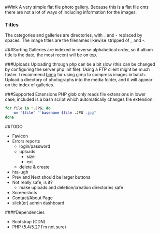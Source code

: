 #Wink
A very simple flat file photo gallery. Because this is a flat file cms there are not a lot of ways of including information for the images.

### Titles
The categories and galleries are directories, with _ and - replaced by spaces. The image titles are the filenames likewise stripped of _ and -.

###Sorting
Galleries are indexed in reverse alphabetical order, so if album title is the date, the most recent will be on top.

###Uploads
Uploading through php can be a bit slow (this can be changed by configuring the server php init file). Using a FTP client might be much faster. I recommend [bimp](http://www.alessandrofrancesconi.it/projects/bimp/) for using gimp to compress images in batch. Upload a directory of photographs into the media folder, and it will appear on the index of galleries.

###Supported Extensions
PHP glob only reads file extensions in lower case, included is a bash script which automatically changes file extension.

```bash
for file in *.JPG; do
    mv "$file" "`basename $file .JPG`.jpg"
done
```

##TODO
- Favicon
- Errors reports
    - login/password
    - uploads
        - size
        - ext
    - delete & create
- hta-ugh
- Prev and Next should be larger buttons
- Not really safe, is it?
    - make uploads and deletion/creation directories safe
- Screenshots
- Contact/About Page
- slick(er) admin dashboard
    
####Dependencies
- Bootstrap (CDN)
- PHP (5.4/5.2? I'm not sure)
